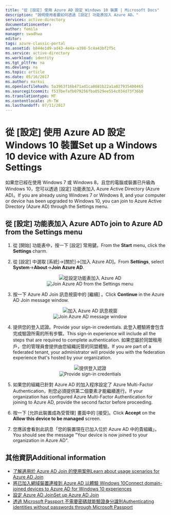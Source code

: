 ```yaml
---
title: "從 [設定] 使用 Azure AD 設定 Windows 10 裝置 | Microsoft Docs"
description: "說明使用者要如何透過 [設定] 功能表加入 Azure AD。"
services: active-directory
documentationcenter: 
author: femila
manager: swadhwa
editor: 
tags: azure-classic-portal
ms.assetid: b844e1d9-ad43-4e4a-a398-5c4a43bf2f5c
ms.service: active-directory
ms.workload: identity
ms.tgt_pltfrm: na
ms.devlang: na
ms.topic: article
ms.date: 05/16/2017
ms.author: markvi
ms.openlocfilehash: 5a3963f16b471ad1ca8681b22a1a027935400465
ms.sourcegitcommit: f537befafb079256fba0529ee554c034d73f36b0
ms.translationtype: MT
ms.contentlocale: zh-TW
ms.lasthandoff: 07/11/2017
---
```

# <a name="set-up-a-windows-10-device-with-azure-ad-from-settings"></a><span data-ttu-id="6a562-103">從 [設定] 使用 Azure AD 設定 Windows 10 裝置</span><span class="sxs-lookup"><span data-stu-id="6a562-103">Set up a Windows 10 device with Azure AD from Settings</span></span>
<span data-ttu-id="6a562-104">如果您已經在使用 Windows 7 或 Windows 8，且您的電腦或裝置已升級為 Windows 10，您可以透過 [設定] 功能表加入 Azure Active Directory (Azure AD)。</span><span class="sxs-lookup"><span data-stu-id="6a562-104">If you are already using Windows 7 or Windows 8, and your computer or device has been upgraded to Windows 10, you can join to Azure Active Directory (Azure AD) through the Settings menu.</span></span>

## <a name="to-join-to-azure-ad-from-the-settings-menu"></a><span data-ttu-id="6a562-105">從 [設定] 功能表加入 Azure AD</span><span class="sxs-lookup"><span data-stu-id="6a562-105">To join to Azure AD from the Settings menu</span></span>
1. <span data-ttu-id="6a562-106">從 [開始] 功能表中，按一下 [設定] 常用鍵。</span><span class="sxs-lookup"><span data-stu-id="6a562-106">From the **Start** menu, click the **Settings** charm.</span></span>
2. <span data-ttu-id="6a562-107">從 [設定] 中選取 [系統]->[關於]->[加入 Azure AD]。</span><span class="sxs-lookup"><span data-stu-id="6a562-107">From **Settings**, select     **System**->**About**->**Join Azure AD**.</span></span>
   
   <span data-ttu-id="6a562-108"><center>
   ![從設定功能表加入 Azure AD](./media/active-directory-azureadjoin/active-directory-azureadjoin-settings.png) </center></span><span class="sxs-lookup"><span data-stu-id="6a562-108"><center>
![Join Azure AD from the Settings menu](./media/active-directory-azureadjoin/active-directory-azureadjoin-settings.png) </center></span></span>
3. <span data-ttu-id="6a562-109">按一下 Azure AD Join 訊息視窗中的 [繼續]  。</span><span class="sxs-lookup"><span data-stu-id="6a562-109">Click **Continue** in the Azure AD Join message window.</span></span>
   
   <span data-ttu-id="6a562-110"><center>
   ![加入 Azure AD 訊息視窗](./media/active-directory-azureadjoin/active-directory-azureadjoin-message.png) </center></span><span class="sxs-lookup"><span data-stu-id="6a562-110"><center>
![Join Azure AD message window](./media/active-directory-azureadjoin/active-directory-azureadjoin-message.png) </center></span></span>
4. <span data-ttu-id="6a562-111">提供您的登入認證。</span><span class="sxs-lookup"><span data-stu-id="6a562-111">Provide your sign-in credentials.</span></span> <span data-ttu-id="6a562-112">此登入體驗將會包含完成驗證所需的所有步驟。</span><span class="sxs-lookup"><span data-stu-id="6a562-112">This sign-in experience will include all the steps that are required to complete authentication.</span></span> <span data-ttu-id="6a562-113">如果您屬於同盟租用戶，您的管理員會提供由您組織託管的同盟體驗。</span><span class="sxs-lookup"><span data-stu-id="6a562-113">If you are part of a federated tenant, your administrator will provide you with the federation experience that's hosted by your organization.</span></span>
   <span data-ttu-id="6a562-114"><center>
   ![提供登入認證](./media/active-directory-azureadjoin/active-directory-azureadjoin-sign-in.png) </center></span><span class="sxs-lookup"><span data-stu-id="6a562-114"><center>
![Provide sign-in credentials](./media/active-directory-azureadjoin/active-directory-azureadjoin-sign-in.png) </center></span></span>
5. <span data-ttu-id="6a562-115">如果您的組織已針對 Azure AD 的加入程序設定了 Azure Multi-Factor Authentication，則您必須提供第二個要素才能繼續進行。</span><span class="sxs-lookup"><span data-stu-id="6a562-115">If your organization has configured Azure Multi-Factor Authentication for joining to Azure AD, provide the second factor before proceeding.</span></span>
6. <span data-ttu-id="6a562-116">按一下 [允許此裝置成為受管理] 畫面中的 [接受]。</span><span class="sxs-lookup"><span data-stu-id="6a562-116">Click **Accept** on the **Allow this device to be managed** screen.</span></span>
7. <span data-ttu-id="6a562-117">您應該會看到此訊息「您的裝置現在已加入位於 Azure AD 中的貴組織」。</span><span class="sxs-lookup"><span data-stu-id="6a562-117">You should see the message "Your device is now joined to your organization in Azure AD".</span></span>

## <a name="additional-information"></a><span data-ttu-id="6a562-118">其他資訊</span><span class="sxs-lookup"><span data-stu-id="6a562-118">Additional information</span></span>
* [<span data-ttu-id="6a562-119">了解適用於 Azure AD Join 的使用案例</span><span class="sxs-lookup"><span data-stu-id="6a562-119">Learn about usage scenarios for Azure AD Join</span></span>](active-directory-azureadjoin-deployment-aadjoindirect.md)
* [<span data-ttu-id="6a562-120">將已加入網域裝置連接到 Azure AD 以體驗 Windows 10</span><span class="sxs-lookup"><span data-stu-id="6a562-120">Connect domain-joined devices to Azure AD for Windows 10 experiences</span></span>](active-directory-azureadjoin-devices-group-policy.md)
* [<span data-ttu-id="6a562-121">設定 Azure AD Join</span><span class="sxs-lookup"><span data-stu-id="6a562-121">Set up Azure AD Join</span></span>](active-directory-azureadjoin-setup.md)
* [<span data-ttu-id="6a562-122">透過 Microsoft Passport 不需要密碼就能驗證身分識別</span><span class="sxs-lookup"><span data-stu-id="6a562-122">Authenticating identities without passwords through Microsoft Passport</span></span>](active-directory-azureadjoin-passport.md)


